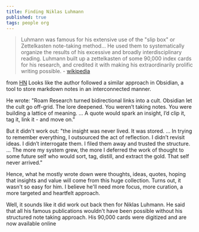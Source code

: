 ```yaml
---
title: Finding Niklas Luhmann
published: true
tags: people org
---
```

> Luhmann was famous for his extensive use of the "slip box" or Zettelkasten note-taking method... He used them to systematically organize the results of his excessive and broadly interdisciplinary reading. Luhmann built up a zettelkasten of some 90,000 index cards for his research, and credited it with making his extraordinarily prolific writing possible.  - [wikipedia](https://en.wikipedia.org/wiki/Niklas_Luhmann#Note-taking_system_(Zettelkasten))

from [HN](https://news.ycombinator.com/item?id=44426803)
Looks like the author followed a similar approach in Obsidian, a tool to store markdown notes in an interconnected manner.

He wrote: "Roam Research turned bidirectional links into a cult. Obsidian let the cult go off-grid. The lore deepened. You weren’t taking notes. You were building a lattice of meaning. ... A quote would spark an insight, I’d clip it, tag it, link it - and move on."

But it didn't work out: "the insight was never lived. It was stored. ... In trying to remember everything, I outsourced the act of reflection. I didn’t revisit ideas. I didn’t interrogate them. I filed them away and trusted the structure. ... The more my system grew, the more I deferred the work of thought to some future self who would sort, tag, distill, and extract the gold. That self never arrived."

Hence, what he mostly wrote down were thoughts, ideas, quotes, hoping that insights and value will come from this huge collection. Turns out, it wasn't so easy for him. I believe he'll need more focus, more curation, a more targeted and heartfelt approach.

Well, it sounds like it did work out back then for Niklas Luhmann. He said that all his famous publications wouldn't have been possible without his structured note taking approach. His 90,000 cards were digitized and are now available online

